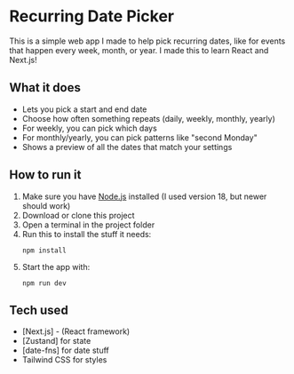 # Recurring Date Picker

This is a simple web app I made to help pick recurring dates, like for events that happen every week, month, or year. I made this to learn React and Next.js!

## What it does
- Lets you pick a start and end date
- Choose how often something repeats (daily, weekly, monthly, yearly)
- For weekly, you can pick which days
- For monthly/yearly, you can pick patterns like "second Monday"
- Shows a preview of all the dates that match your settings

## How to run it
1. Make sure you have [Node.js](https://nodejs.org/) installed (I used version 18, but newer should work)
2. Download or clone this project
3. Open a terminal in the project folder
4. Run this to install the stuff it needs:
   ```
   npm install
   ```
5. Start the app with:
   ```
   npm run dev
   ```

## Tech used
- [Next.js] - (React framework)
- [Zustand] for state
- [date-fns] for date stuff
- Tailwind CSS for styles



